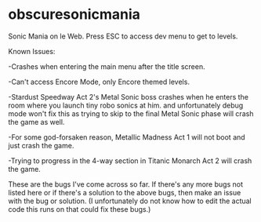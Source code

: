 # obscuresonicmania
Sonic Mania on le Web. Press ESC to access dev menu to get to levels.

Known Issues:

 -Crashes when entering the main menu after the title screen.

 -Can't access Encore Mode, only Encore themed levels.

 -Stardust Speedway Act 2's Metal Sonic boss crashes when he enters the room where you launch tiny robo sonics at him. and unfortunately debug mode won't fix this as trying to skip to the final Metal Sonic phase will crash the game as well.

 -For some god-forsaken reason, Metallic Madness Act 1 will not boot and just crash the game.

 -Trying to progress in the 4-way section in Titanic Monarch Act 2 will crash the game.

These are the bugs I've come across so far. If there's any more bugs not listed here or if there's a solution to the above bugs, then make an issue with the bug or solution. (I unfortunately do not know how to edit the actual code this runs on that could fix these bugs.)
